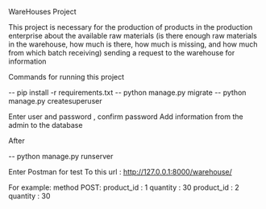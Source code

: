 WareHouses Project

This project is necessary for the production of products in the production enterprise
about the available raw materials (is there enough raw materials in the warehouse,
how much is there, how much is missing, and how much from which batch
receiving) sending a request to the warehouse for information

Commands for running this project

 -- pip install -r requirements.txt
 -- python manage.py migrate
 -- python manage.py createsuperuser
 
Enter user and password , confirm password
Add information from the admin to the database

After

 -- python manage.py runserver
 
Enter Postman for test
To this url : http://127.0.0.1:8000/warehouse/

For example:
   method POST:
          product_id : 1
          quantity : 30
          product_id : 2
          quantity : 30
